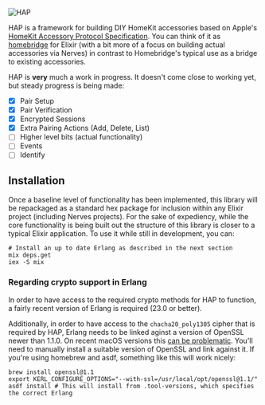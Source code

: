 ![HAP](https://user-images.githubusercontent.com/79646/67910894-dd4dc280-fb5a-11e9-9ca9-4be6633cc1a6.png)

HAP is a framework for building DIY HomeKit accessories based on Apple's [HomeKit Accessory Protocol Specification](https://developer.apple.com/homekit/). 
You can think of it as [homebridge](https://www.github.com/nfarina/homebridge) for Elixir (with a bit more of a focus on
building actual accessories via Nerves) in contrast to Homebridge's typical use as a bridge to existing accessories.

HAP is **very** much a work in progress. It doesn't come close to working yet, but 
steady progress is being made:

* [x] Pair Setup
* [x] Pair Verification
* [x] Encrypted Sessions
* [x] Extra Pairing Actions (Add, Delete, List)
* [ ] Higher level bits (actual functionality)
* [ ] Events
* [ ] Identify

## Installation

Once a baseline level of functionality has been implemented, this library will 
be repackaged as a standard hex package for inclusion within any Elixir project 
(including Nerves projects). For the sake of expediency, while the core 
functionality is being built out the structure of this library is closer to 
a typical Elixir application. To use it while still in development, you can:

```
# Install an up to date Erlang as described in the next section
mix deps.get
iex -S mix
```

### Regarding crypto support in Erlang

In order to have access to the required crypto methods for HAP to function, a
fairly recent version of Erlang is required (23.0 or better).

Additionally, in order to have access to the `chacha20_poly1305` cipher that 
is required by HAP, Erlang needs to be linked aginst a version of OpenSSL newer
than 1.1.0. On recent macOS versions this [can be problematic](https://github.com/asdf-vm/asdf-erlang#dealing-with-openssl-issues-on-macos).
You'll need to manually install a suitable version of OpenSSL and link against it. 
If you're using homebrew and asdf, something like this will work nicely:

```
brew install openssl@1.1
export KERL_CONFIGURE_OPTIONS="--with-ssl=/usr/local/opt/openssl@1.1/"
asdf install # This will install from .tool-versions, which specifies the correct Erlang
```

